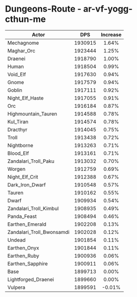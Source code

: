 # Dungeons-Route - ar-vf-yogg-cthun-me
| Actor | DPS | Increase |
|---|:---:|:---:|
|Mechagnome|1930915|1.64%|
|Maghar_Orc|1923444|1.25%|
|Draenei|1918790|1.00%|
|Human|1918504|0.99%|
|Void_Elf|1917630|0.94%|
|Gnome|1917579|0.94%|
|Goblin|1917111|0.92%|
|Night_Elf_Haste|1917055|0.91%|
|Orc|1916184|0.87%|
|Highmountain_Tauren|1914588|0.78%|
|Kul_Tiran|1914574|0.78%|
|Dracthyr|1914045|0.75%|
|Troll|1913438|0.72%|
|Nightborne|1913263|0.71%|
|Blood_Elf|1913161|0.71%|
|Zandalari_Troll_Paku|1913032|0.70%|
|Worgen|1912759|0.69%|
|Night_Elf_Crit|1912388|0.67%|
|Dark_Iron_Dwarf|1910548|0.57%|
|Tauren|1910162|0.55%|
|Dwarf|1909934|0.54%|
|Zandalari_Troll_Kimbul|1908935|0.49%|
|Panda_Feast|1908494|0.46%|
|Earthen_Emerald|1902208|0.13%|
|Zandalari_Troll_Bwonsamdi|1902028|0.12%|
|Undead|1901854|0.11%|
|Earthen_Onyx|1901844|0.11%|
|Earthen_Ruby|1900936|0.06%|
|Earthen_Sapphire|1900911|0.06%|
|Base|1899713|0.00%|
|Lightforged_Draenei|1899660|0.00%|
|Vulpera|1899591|-0.01%|
